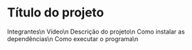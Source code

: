# Título do projeto
Integrantes\n
Vídeo\n
Descrição do projeto\n
Como instalar as dependências\n
Como executar o programa\n
